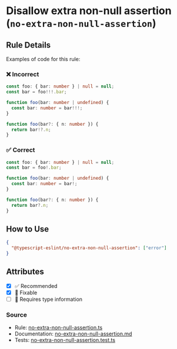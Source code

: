 # Disallow extra non-null assertion (`no-extra-non-null-assertion`)

## Rule Details

Examples of code for this rule:

<!--tabs-->

### ❌ Incorrect

```ts
const foo: { bar: number } | null = null;
const bar = foo!!!.bar;
```

```ts
function foo(bar: number | undefined) {
  const bar: number = bar!!!;
}
```

```ts
function foo(bar?: { n: number }) {
  return bar!?.n;
}
```

### ✅ Correct

```ts
const foo: { bar: number } | null = null;
const bar = foo!.bar;
```

```ts
function foo(bar: number | undefined) {
  const bar: number = bar!;
}
```

```ts
function foo(bar?: { n: number }) {
  return bar?.n;
}
```

## How to Use

```json
{
  "@typescript-eslint/no-extra-non-null-assertion": ["error"]
}
```

## Attributes

- [x] ✅ Recommended
- [x] 🔧 Fixable
- [ ] 💭 Requires type information

### Source

- Rule: [no-extra-non-null-assertion.ts](https://github.com/typescript-eslint/typescript-eslint/blob/main/packages/eslint-plugin/src/rules/no-extra-non-null-assertion.ts)
- Documentation: [no-extra-non-null-assertion.md](https://github.com/typescript-eslint/typescript-eslint/blob/main/packages/eslint-plugin/docs/rules/no-extra-non-null-assertion.md)
- Tests: [no-extra-non-null-assertion.test.ts](https://github.com/typescript-eslint/typescript-eslint/blob/main/packages/eslint-plugin/tests/rules/no-extra-non-null-assertion.test.ts)
